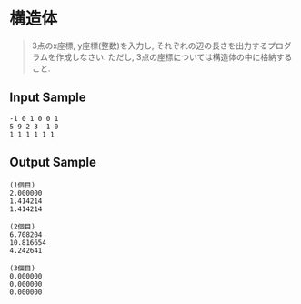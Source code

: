 # 構造体
> 3点のx座標, y座標(整数)を入力し, それぞれの辺の長さを出力するプログラムを作成しなさい.
> ただし, 3点の座標については構造体の中に格納すること.

## Input Sample
```
-1 0 1 0 0 1
5 9 2 3 -1 0
1 1 1 1 1 1
```

## Output Sample
```
(1個目)
2.000000
1.414214
1.414214

(2個目)
6.708204
10.816654
4.242641

(3個目)
0.000000
0.000000
0.000000
```

